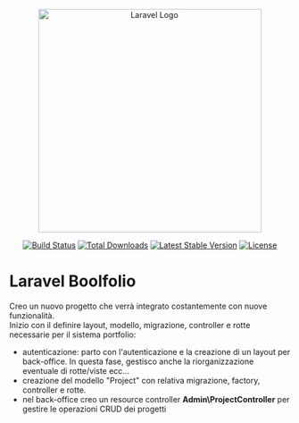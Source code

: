 <p align="center"><a href="https://laravel.com" target="_blank"><img src="https://raw.githubusercontent.com/laravel/art/master/logo-lockup/5%20SVG/2%20CMYK/1%20Full%20Color/laravel-logolockup-cmyk-red.svg" width="400" alt="Laravel Logo"></a></p>

<p align="center">
<a href="https://github.com/laravel/framework/actions"><img src="https://github.com/laravel/framework/workflows/tests/badge.svg" alt="Build Status"></a>
<a href="https://packagist.org/packages/laravel/framework"><img src="https://img.shields.io/packagist/dt/laravel/framework" alt="Total Downloads"></a>
<a href="https://packagist.org/packages/laravel/framework"><img src="https://img.shields.io/packagist/v/laravel/framework" alt="Latest Stable Version"></a>
<a href="https://packagist.org/packages/laravel/framework"><img src="https://img.shields.io/packagist/l/laravel/framework" alt="License"></a>
</p>

# Laravel Boolfolio

Creo un nuovo progetto che verrà integrato costantemente con nuove funzionalità.<br>
Inizio con il definire layout, modello, migrazione, controller e rotte necessarie per il sistema portfolio:
 - autenticazione: parto con l'autenticazione e la creazione di un layout per back-office. In questa fase, gestisco anche la riorganizzazione eventuale di rotte/viste ecc...
 - creazione del modello "Project" con relativa migrazione, factory, controller e rotte.
 -  nel back-office creo un resource controller <strong>Admin\ProjectController</strong> per gestire le operazioni CRUD dei progetti
